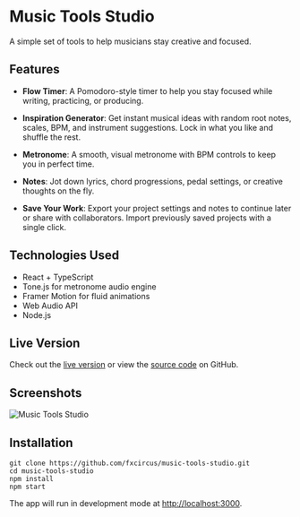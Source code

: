 # Music Tools Studio

A simple set of tools to help musicians stay creative and focused.

## Features

- **Flow Timer**: A Pomodoro-style timer to help you stay focused while writing, practicing, or producing.

- **Inspiration Generator**: Get instant musical ideas with random root notes, scales, BPM, and instrument suggestions. Lock in what you like and shuffle the rest.

- **Metronome**: A smooth, visual metronome with BPM controls to keep you in perfect time.

- **Notes**: Jot down lyrics, chord progressions, pedal settings, or creative thoughts on the fly.

- **Save Your Work**: Export your project settings and notes to continue later or share with collaborators. Import previously saved projects with a single click.

## Technologies Used

- React + TypeScript
- Tone.js for metronome audio engine
- Framer Motion for fluid animations 
- Web Audio API
- Node.js

## Live Version

Check out the [live version](https://fxcircus.github.io/music-tools-studio) or view the [source code](https://github.com/fxcircus/music-tools-studio) on GitHub.

## Screenshots

![Music Tools Studio](build/app_screenshot_dark_2025.png)

## Installation

```
git clone https://github.com/fxcircus/music-tools-studio.git
cd music-tools-studio
npm install
npm start
```

The app will run in development mode at [http://localhost:3000](http://localhost:3000).